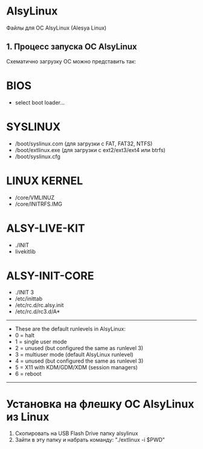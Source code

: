 # AlsyLinux
Файлы для ОС AlsyLinux (Alesya Linux)

## 1. Процесс запуска ОС AlsyLinux

Схематично загрузку ОС можно представить так:

#  BIOS
  + select boot loader...
#  SYSLINUX
  +  /boot/syslinux.com (для загрузки с FAT, FAT32, NTFS)
  +  /boot/extlinux.exe (для загрузки с ext2/ext3/ext4 или btrfs)
  +  /boot/syslinux.cfg    
# LINUX KERNEL   
  +  /core/VMLINUZ
  +  /core/INITRFS.IMG   
# ALSY-LIVE-KIT
  + ./INIT
  + livekitlib  
# ALSY-INIT-CORE
  + ./INIT 3
  + /etc/inittab 
  + /etc/rc.d/rc.alsy.init
  + /etc/rc.d/rc3.d/A*
-------------------------------------------------------------------------------------------
* These are the default runlevels in AlsyLinux:
*   0 = halt
*   1 = single user mode
*   2 = unused (but configured the same as runlevel 3)
*   3 = multiuser mode (default AlsyLinux runlevel)
*   4 = unused (but configured the same as runlevel 3)
*   5 = X11 with KDM/GDM/XDM (session managers)
*   6 = reboot
-------------------------------------------------------------------------------------------

# Установка на флешку ОС AlsyLinux из Linux
1. Скопировать на USB Flash Drive папку alsylinux
2. Зайти в эту папку и набрать команду: "./extlinux -i $PWD"
